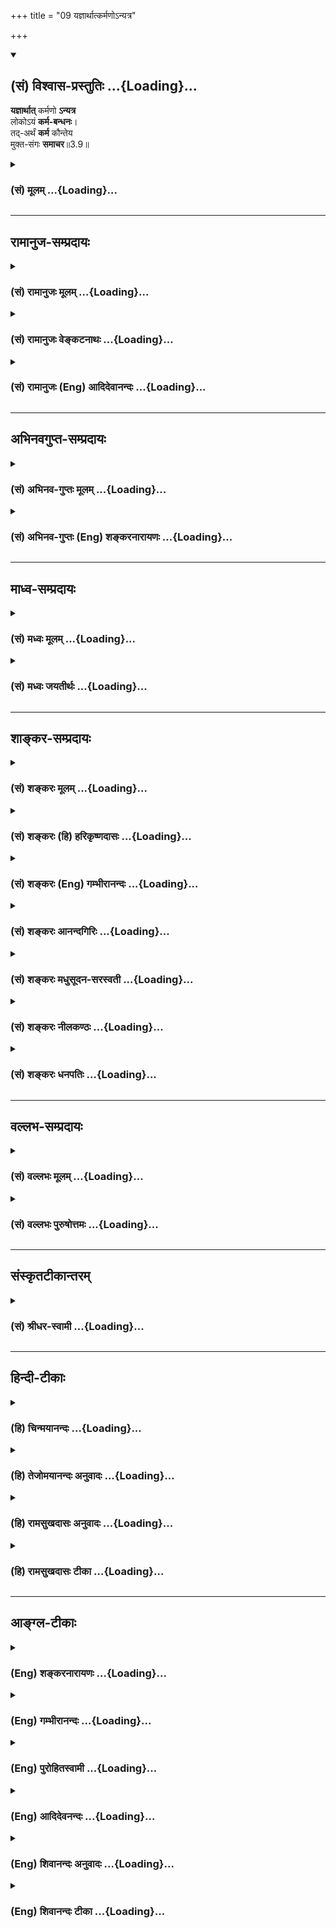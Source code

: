 +++
title = "09 यज्ञार्थात्कर्मणोऽन्यत्र"

+++
<div class="js_include" newlevelforh1="2" title="(सं) विश्वास-प्रस्तुतिः" unfilled url="/mahAbhAratam/vyAsaH/shlokashaH/06-bhIShma-parva/03-bhagavad-gItA-parva/saMskRtam/vishvAsa-prastutiH/03_karma-yogaH/09_yajnArthAtkarmaNo.md">
<details open><summary><h2>(सं) विश्वास-प्रस्तुतिः ...{Loading}...</h2></summary>

**यज्ञार्थात्** कर्मणो **ऽन्यत्र**  
लोकोऽयं **कर्म-बन्धनः**।  
तद्-अर्थं **कर्म** कौन्तेय  
मुक्त-संगः **समाचर**॥3.9॥
</details>
</div>
<div class="js_include collapsed" newlevelforh1="3" title="(सं) मूलम्" unfilled url="/mahAbhAratam/vyAsaH/shlokashaH/06-bhIShma-parva/03-bhagavad-gItA-parva/saMskRtam/mUlam/03_karma-yogaH/09_yajnArthAtkarmaNo.md">
<details><summary><h3>(सं) मूलम् ...{Loading}...</h3></summary>

यज्ञार्थात्कर्मणोऽन्यत्र लोकोऽयं कर्मबन्धनः।  
तदर्थं कर्म कौन्तेय मुक्तसंगः समाचर।।3.9।।
</details>
</div>


_________________
## रामानुज-सम्प्रदायः
<div class="js_include collapsed" newlevelforh1="3" title="(सं) रामानुजः मूलम्" unfilled url="/mahAbhAratam/vyAsaH/shlokashaH/06-bhIShma-parva/03-bhagavad-gItA-parva/saMskRtam/rAmAnujaH/mUlam/03_karma-yogaH/09_yajnArthAtkarmaNo.md">
<details><summary><h3>(सं) रामानुजः मूलम् ...{Loading}...</h3></summary>

।।3.9।। यज्ञादिशास्त्रीयकर्मशेषभूताद् द्रव्यार्जनादेः **कर्मणः अन्यत्र**
आत्मीयप्रयोजनशेषभूते कर्मणि क्रियमाणे **अयं लोकः कर्मबन्धनो** भवति। अतः
त्वं यज्ञाद्यर्थं द्रव्यार्जनादिकं **कर्म समाचर** तत्र
आत्मप्रयोजनसाधनतया यः सङ्गः तस्मात् सङ्गात् मुक्तः सन् समाचर। एवं
मुक्तसङ्गेन यज्ञाद्यर्थतया कर्मणि क्रियमाणे यज्ञादिभिः कर्मभिः आराधितः
परमपुरुषः अस्य अनादिकालप्रवृत्तकर्मवासनां समुच्छिद्य अव्याकुलात्मावलोकनं
ददाति इत्यर्थः। यज्ञशिष्टेन एव सर्वपुरुषार्थसाधननिष्ठानां
शरीरधारणकर्तव्यताम् अयज्ञशिष्टेन शरीरधारणं कुर्वतां दोषं च आह

</details>
</div>
<div class="js_include collapsed" newlevelforh1="3" title="(सं) रामानुजः वेङ्कटनाथः" unfilled url="/mahAbhAratam/vyAsaH/shlokashaH/06-bhIShma-parva/03-bhagavad-gItA-parva/saMskRtam/rAmAnujaH/venkaTanAthaH/03_karma-yogaH/09_yajnArthAtkarmaNo.md">
<details><summary><h3>(सं) रामानुजः वेङ्कटनाथः ...{Loading}...</h3></summary>

  
  
।।3.9।। यज्ञार्थात् इति श्लोकः कर्मविधिनिषेधयोर्विषयव्यवस्थापक इति
ज्ञापयितुं शङ्कते एवं तर्हीति। द्रव्यार्जनादेरित्यत्रादिशब्देन
महायज्ञादिग्रहणम्। ममकारादीत्यत्र तु
रागद्वेषाभिनिवेशवचनादानविहरणादिग्रहः।
अहङ्कारममकारादेर्मनोवृत्तिविशेषत्वादिन्द्रियव्याकुलतारूपत्वोक्तिः। अस्य
पुरुषस्येति मुमुक्षोरपीति भावः। कर्मवासनयेति
प्राचीनयाऽनुपरतयाऽद्यतनव्यापाराभ्यासोपबृंहितया चेति भावः। बन्धनं
भविष्यतीति उत्तरोत्तरशरीरबन्धादिना संसारानुवृत्तिप्रसङ्ग इत्यर्थः।
अत्रयज्ञो वै विष्णुः तै.सं.1।7।4 इति श्रुतेःयज्ञ ईश्वरः इति
परैर्व्याख्यातम् तच्चाविरुद्धमस्माकम् तथापि
समनन्तरश्लोकपठितयज्ञशब्दैकार्थ्यमुचितमित्यभिप्रायेणाह
यज्ञादिशास्त्रीयकर्मेति। यज्ञादीत्यादिशब्देन यज्ञशब्दस्योपलक्ष्यपरत्वं
ज्ञाप्यते। शास्त्रीयकर्मशब्देनोपलक्षणोपलक्ष्याणां सामान्यतः
सङ्ग्राहकाकारं तदर्थकर्मणो निर्दोषत्वहेतुं च दर्शयति। यज्ञार्थात्
यज्ञप्रयोजनात्। तदिदं दर्शितंशेषभूतादिति। कर्मैव बन्धनं कर्मणा वा बन्धनं
यस्य स कर्मबन्धनः तस्य च बन्धकत्वं स्ववासनाद्वारा न पुनः पापतया
अविहितप्रतिषिद्धविषयत्वादत्र कर्मबन्धनशब्दस्य। अस्य पुरुषस्य कर्मवासनया
बन्धनं भविष्यति इति शङ्काग्रन्थेनायमर्थो दर्शितः। लोकोऽत्र
संसारिचेतनवर्गः। अत इति। यज्ञार्थस्य कर्मणो बन्धहेतुत्वभावादित्यर्थः।
द्रव्यादिलाभहेतुभूतयुद्धप्रोत्साहनव्यक्त्यर्थंद्रव्यार्जनादिकमित्युक्तम्।
तादर्थ्यं सङ्गत्यागश्चेत्युभयमपि विधेयमिति ज्ञापनाय
पृथग्वाक्यकरणम्। कर्तृत्वफलत्यागयोर्विलक्षणं सङ्गत्यागस्य स्वरूपं दर्शयति
तत्रेति। यत्किञ्चित्प्रयोजनमनुद्दिश्य न मन्दोऽपि प्रवर्तते इति चेत्
सत्यं प्रयोजनसाधनत्वबुद्ध्यभावेऽपि सुहृदुपचारवद्भगवत्समाराधनरूपतया
स्वरूपेण प्रयोजनत्वबुद्ध्या प्रवृत्त्युपपत्तिः। मुक्तसङ्गं इत्यत्र
सङ्गस्य बन्धकत्वविवक्षयासङ्गान्मुक्त इत्युक्तम्।
प्रकृतचोद्यस्यादृष्टद्वारा फलप्रदत्वेन परिहारं वदन्नतदर्थस्य
बन्धहेतुत्वोक्त्या फलितं तदर्थस्य मोक्षहेतुत्वप्रकारं दर्शयति एवमिति।
एतेन कर्मणामप्रामाणिकापूर्वद्वारा फलप्रदत्वमिति कुदृष्टिमतं निरस्तम्
आर्थवादिकापेक्षितदेवताप्रीतिद्वारैव फलप्रदत्वोपपत्तौ स एनं प्रीतः
प्रीणाति यजुः5।5।10।48
इत्यादिश्रुतहानाश्रुतकल्पनाद्यनुपपत्तेः। कर्मभिराराधित इत्यनेन
हविर्ग्रहणं प्रीतिश्चाभिप्रेतेपरमपुरुष इति
तदविनाभूतादित्यवर्णादिश्रुतिसिद्धविग्रहविशेषवत्त्वं
सर्वब्रह्माण्डयुगपत्कर्मसन्निधिशक्तिश्चददातीति वरप्रदत्वमिति
विग्रहादिपञ्चकप्रदर्शनम्। कर्मवासनां समुच्छिद्येति विपरीतवास नाचोद्यं
परिहृतम्।  
  

</details>
</div>
<div class="js_include collapsed" newlevelforh1="3" title="(सं) रामानुजः (Eng) आदिदेवानन्दः" unfilled url="/mahAbhAratam/vyAsaH/shlokashaH/06-bhIShma-parva/03-bhagavad-gItA-parva/saMskRtam/rAmAnujaH/english/AdidevAnandaH/03_karma-yogaH/09_yajnArthAtkarmaNo.md">
<details><summary><h3>(सं) रामानुजः (Eng) आदिदेवानन्दः ...{Loading}...</h3></summary>

3.9 The world is imprisoned by the bond of work only when work is done for personal ends, but not when work is performed or money acired for the purpose of sacrifice etc. prescribed in the scriptures. So, for the purpose of sacrifice, you must perform acts like the acisition of money.
In doing so, overcome attachments generated by the pursuit of personal ambitions, and then do your work in the spirit of Yajna. When a person free from attachment does the work for the sake of sacrifices etc., the Supreme Person, propitiated by sacrifices etc., grants him the calm vision of the self after destroying the subtle impressions of his Karmas, which have continued from time without beginning. Sri Krsna stresses the need for sustenance of the body solely by the remnants of sacrifices in respect of those who are devoted to all ends of human life. He decries the sin of those who nourish the body by things other than the remnants of sacrifices:

</details>
</div>


_________________
## अभिनवगुप्त-सम्प्रदायः
<div class="js_include collapsed" newlevelforh1="3" title="(सं) अभिनव-गुप्तः मूलम्" unfilled url="/mahAbhAratam/vyAsaH/shlokashaH/06-bhIShma-parva/03-bhagavad-gItA-parva/saMskRtam/abhinava-guptaH/mUlam/03_karma-yogaH/09_yajnArthAtkarmaNo.md">
<details><summary><h3>(सं) अभिनव-गुप्तः मूलम् ...{Loading}...</h3></summary>

।।3.9।। यतः यज्ञार्थात् इति। यज्ञार्थात् अवश्यकरणीयात् अन्यानि कर्माणि
बन्धकानि। अवश्यकर्तव्यं +++(omits अवश्यकर्तव्यम्)+++ मुक्तफलसंगतया क्रियमाणं
न फलदम्।

</details>
</div>
<div class="js_include collapsed" newlevelforh1="3" title="(सं) अभिनव-गुप्तः (Eng) शङ्करनारायणः" unfilled url="/mahAbhAratam/vyAsaH/shlokashaH/06-bhIShma-parva/03-bhagavad-gItA-parva/saMskRtam/abhinava-guptaH/english/shankaranArAyaNaH/03_karma-yogaH/09_yajnArthAtkarmaNo.md">
<details><summary><h3>(सं) अभिनव-गुप्तः (Eng) शङ्करनारायणः ...{Loading}...</h3></summary>

3.9 Yajnarthat etc. Binding are the actions which are different from the
one that is Yajnartha, i.e., the one that is to be performed
necessarily. The action, that is to be performed necessarily, does not
yield any fruit, if it is performed with no attachment for the fruit.

</details>
</div>


_________________
## माध्व-सम्प्रदायः
<div class="js_include collapsed" newlevelforh1="3" title="(सं) मध्वः मूलम्" unfilled url="/mahAbhAratam/vyAsaH/shlokashaH/06-bhIShma-parva/03-bhagavad-gItA-parva/saMskRtam/madhvaH/mUlam/03_karma-yogaH/09_yajnArthAtkarmaNo.md">
<details><summary><h3>(सं) मध्वः मूलम् ...{Loading}...</h3></summary>

।।3.9।। कर्मणा बध्यते जन्तुः म.भा.12।241।7 इति कर्म बन्धकं स्मृतमित्यत आह
यज्ञार्थादिति। कर्म बन्धनं यस्य लोकस्य स कर्मबन्धनः। यज्ञो विष्णुः
यज्ञार्थं सङ्गरहितं कर्म न बन्धकमित्यर्थः। मुक्तसङ्ग इति सङ्ग विशेषणात्
कामान्यः कामयते मुं.उ.3।2।2 इति श्रुतेश्चअनिष्टमिष्टं 18।12 इति
वक्ष्यमाणत्वाच्चएतान्यपि तु कर्माणि 18।6 इति च तस्मान्नेष्टियाजुकः
स्यात् बृ.उ.1।5।2 इति च विशेषवचनत्वे समेऽपि विशेषणं परिशिष्यते।

</details>
</div>
<div class="js_include collapsed" newlevelforh1="3" title="(सं) मध्वः जयतीर्थः" unfilled url="/mahAbhAratam/vyAsaH/shlokashaH/06-bhIShma-parva/03-bhagavad-gItA-parva/saMskRtam/madhvaH/jayatIrthaH/03_karma-yogaH/09_yajnArthAtkarmaNo.md">
<details><summary><h3>(सं) मध्वः जयतीर्थः ...{Loading}...</h3></summary>

।।3.9।। इदानीं तृतीयं पक्षमाशङ्क्य तत्परिहाराय श्लोकमवतारयति
**कर्मणे**ति। बन्धकं मोक्षस्य प्रतिबन्धकं अतो न करोमीति शेषः।
तत्पुरुषत्वभ्रान्तिनिरासायाह **कर्मे**ति। तत्पुरुषत्वेऽसङ्गतिः स्यादिति
भावः। यज्ञशब्दस्य यागार्थत्वप्रतीतिमपाकर्तुमाह **यज्ञ** इति।
अवैष्णवयागस्यापि बन्धकत्वादिति भावः।
तदर्थमित्युत्तरवाक्यस्यासङ्गतिपरिहारायार्थात्सिद्धं पूर्ववाक्यार्थमाह
**यज्ञार्थ**मिति। सङ्गरहितमित्यनुक्तं कस्मादुक्तं इत्यत आह **मुक्ते**ति।
इष्टियाजुकः फलेच्छया यष्टा। ननुकर्मणा बध्यते जन्तुः इत्यपि विशेषवचनम्
अविद्यादीनामनेकेषां बन्धकत्वेनाविद्यादिभिरिति सामान्यस्यानुपात्तत्वात्
गीतावाक्यं कर्म न बन्धकमितीदमपि विशेषवचनं तत्कथं तत्परिहारायावतार्यं
व्याख्यातं इत्यत आह **विशेषे**ति। यद्युक्तविधया द्वयोर्विशेषवचनत्वं समं
तथापि गीतावाक्येयज्ञार्थात् इत्यादिविशेषणमुच्यतेऽतस्तदपेक्षया
तत्सामान्यवचनमेव अतो युक्तमेतद्व्याख्यानमिति भावः। अयमत्र
प्रत्युत्तरक्रमःकर्मणा बध्यते इति वाक्यमाश्रित्य न युद्धादिकर्मत्यागः
कार्यः तस्यावैष्णवकाम्यकर्मविषयत्वात्। कुतः सङ्कोचः इति चेत् परेणापि
परिस्पन्दमात्रस्य त्यक्तुमशक्यत्वेनासङ्कुचितार्थतायाः
स्वीकर्तुमशक्यत्वात्। तर्ह्यत एव
बाधकाच्छरीरयात्रार्थकर्मव्यतिरिक्तविषयत्वं कल्प्यत इति चेत् न
वैय्यर्थ्यात्। एवमपि मनोव्यापारस्याल्पकत्वेन प्रतिबन्धकाभावो न सिध्यति।
तस्यैवान्वयव्यतिरेकाभ्यां प्रयोजकत्वावधारणात् बाधकात्सङ्कोचमङ्गीकुर्वतां
चायमपि सङ्कोचोऽङ्गीकार्यः विधानसामर्थ्यात् युद्धादीनामपि
तत्तद्वर्णाश्रमोचितत्वात्। न च विधानस्यामुमुक्षुविषयत्वम् कल्पकाभावात्।
न चेदमेव वाक्यं कल्पकम् तस्यावैष्णवादिकर्मत्यागेन चरितार्थत्वात्
धर्मिपरित्यागाद्धर्ममात्रपरित्यागस्य ज्यायस्त्वात्। अतो न कर्मस्वरूपं
त्याज्यमिति।

</details>
</div>


_________________
## शाङ्कर-सम्प्रदायः
<div class="js_include collapsed" newlevelforh1="3" title="(सं) शङ्करः मूलम्" unfilled url="/mahAbhAratam/vyAsaH/shlokashaH/06-bhIShma-parva/03-bhagavad-gItA-parva/saMskRtam/shankaraH/mUlam/03_karma-yogaH/09_yajnArthAtkarmaNo.md">
<details><summary><h3>(सं) शङ्करः मूलम् ...{Loading}...</h3></summary>

।।3.9।। यज्ञो वै विष्णुः (तै0 सं0 1.7.4) इति श्रुतेः यज्ञः ईश्वरः तदर्थं
यत् क्रियते तत् यज्ञार्थं कर्म। तस्मात् **कर्मणः अन्यत्र** अन्येन कर्मणा
**लोकः अयम्** अधिकृतः कर्मकृत् **कर्मबन्धनः** कर्म बन्धनं यस्य सोऽयं
कर्मबन्धनः लोकः न तु **यज्ञार्थात्**। अतः **तदर्थं** यज्ञार्थं **कर्म
कौन्तेय मुक्तसङ्गः** कर्मफलसङ्गवर्जितः सन् **समाचर** निर्वर्तय।। इतश्च
अधिकृतेन कर्म कर्तव्यम्

</details>
</div>
<div class="js_include collapsed" newlevelforh1="3" title="(सं) शङ्करः (हि) हरिकृष्णदासः" unfilled url="/mahAbhAratam/vyAsaH/shlokashaH/06-bhIShma-parva/03-bhagavad-gItA-parva/saMskRtam/shankaraH/hindI/harikRShNadAsaH/03_karma-yogaH/09_yajnArthAtkarmaNo.md">
<details><summary><h3>(सं) शङ्करः (हि) हरिकृष्णदासः ...{Loading}...</h3></summary>

।।3.9।। जो तू ऐसा समझता है कि बन्धनकारक होनेसे कर्म नहीं करना चाहिये तो
यह समझना भी भूल है। कैसे  
  
यज्ञ ही विष्णु है इस श्रुतिप्रमाणसे यज्ञ ईश्वर है और उसके लिये जो कर्म
किया जाय वह यज्ञार्थ कर्म है उस ( ईश्वरार्थ ) कर्मको छोड़कर दूसरे
कर्मोंसे कर्म करनेवाला अधिकारी मनुष्यसमुदाय कर्मबन्धनयुक्त हो जाता है पर
ईश्वरार्थ किये जानेवाले कर्मसे नहीं। इसलिये हे कौन्तेय तू कर्मफल और
आसक्तिसे रहित होकर ईश्वरार्थ कर्मोंका भली प्रकार आचरण कर।

</details>
</div>
<div class="js_include collapsed" newlevelforh1="3" title="(सं) शङ्करः (Eng) गम्भीरानन्दः" unfilled url="/mahAbhAratam/vyAsaH/shlokashaH/06-bhIShma-parva/03-bhagavad-gItA-parva/saMskRtam/shankaraH/english/gambhIrAnandaH/03_karma-yogaH/09_yajnArthAtkarmaNo.md">
<details><summary><h3>(सं) शङ्करः (Eng) गम्भीरानन्दः ...{Loading}...</h3></summary>

3.9 Ayam, this; lokah, man, the one who is eligible for action;
karma-bandhanah, becomes bound by actions- the person who has karma as
his bondage (bandhana) is karma-bandhanah-; anyatra, other than; that
karmanah, action; yajnarthat, meant for Got not by that meant for God.
According to the Vedic text, 'Sacrifice is verily Visnu' (Tai. Sam.
1.7.4), yajnah means God; whatever is done for Him is yajnartham.
Therefore, mukta-sangah, without being attached, being free from
attachment to the results of actions; O son of Kunti, samacara, you
perform; karma, actions; tadartham, for Him, for God. An eligible person
should engage in work for the following reason also:

</details>
</div>
<div class="js_include collapsed" newlevelforh1="3" title="(सं) शङ्करः आनन्दगिरिः" unfilled url="/mahAbhAratam/vyAsaH/shlokashaH/06-bhIShma-parva/03-bhagavad-gItA-parva/saMskRtam/shankaraH/AnandagiriH/03_karma-yogaH/09_yajnArthAtkarmaNo.md">
<details><summary><h3>(सं) शङ्करः आनन्दगिरिः ...{Loading}...</h3></summary>

।।3.9।। कर्मणा बध्यते जन्तुः इति स्मृतेर्बन्धार्थं कर्म तन्न
श्रेयोऽर्थिना कर्तव्यमित्याशङ्कामनमूद्य दूषयति **यच्चेत्यादिना।**
कर्माधिकृतस्य तदकरणमयुक्तमिति प्रतिज्ञातं प्रश्नपूर्वकं विवृणोति
**कथमित्यादिना।** फलाभिसन्धिमन्तरेण यज्ञार्थं कर्म कुर्वाणस्य
बन्धाभावात्तादर्थ्येन कर्म कर्तव्यमित्याह **तदर्थमिति।** यज्ञार्थं
कर्मेत्ययुक्तं नहि कर्मार्थमेव कर्मेत्याशङ्क्य व्याचष्टे **यज्ञो वै
विष्णुरिति।** कथं तर्हि कर्मणा बध्यते जन्तुरिति स्मृतिस्तत्राह
**तस्मादिति।** ईश्वरार्पणबुद्ध्या कृतस्य कर्मणो बन्धार्थत्वाभावे फलितमाह
**अत इति।**

</details>
</div>
<div class="js_include collapsed" newlevelforh1="3" title="(सं) शङ्करः मधुसूदन-सरस्वती" unfilled url="/mahAbhAratam/vyAsaH/shlokashaH/06-bhIShma-parva/03-bhagavad-gItA-parva/saMskRtam/shankaraH/madhusUdana-sarasvatI/03_karma-yogaH/09_yajnArthAtkarmaNo.md">
<details><summary><h3>(सं) शङ्करः मधुसूदन-सरस्वती ...{Loading}...</h3></summary>

।।3.9।। कर्मणा बध्यते जन्तुः इति स्मृतेः सर्वं कर्म
बन्धात्मकत्वान्मुमुक्षुणा न कर्तव्यमिति मत्वा तस्योत्तरमाह यज्ञः
परमेश्वरःयज्ञो वै विष्णुः इति श्रुतेः तदाराधनार्थं यत्कर्म क्रियते
तद्यज्ञार्थं तस्मात्मर्कणोऽन्यत्र कर्मणि प्रवृत्तोऽयं लोकः कर्माधिकारी
कर्मबन्धनः कर्मणा बध्यते नत्वीश्वराराधनार्थेन। अतस्तदर्थं यज्ञार्थं कर्म
हे कौन्तेय त्वं कर्मण्यधिकृतो मुक्तसङ्गः सन्समाचर सम्यक्
श्रद्धादिपुरःसरमाचर।

</details>
</div>
<div class="js_include collapsed" newlevelforh1="3" title="(सं) शङ्करः नीलकण्ठः" unfilled url="/mahAbhAratam/vyAsaH/shlokashaH/06-bhIShma-parva/03-bhagavad-gItA-parva/saMskRtam/shankaraH/nIlakaNThaH/03_karma-yogaH/09_yajnArthAtkarmaNo.md">
<details><summary><h3>(सं) शङ्करः नीलकण्ठः ...{Loading}...</h3></summary>

।।3.9।। ननुकर्मणा बध्यते जन्तुः इति कर्मणां बन्धकत्वस्मृतेः कथं मुमुक्षुं
मां तत्र नियोजयसीत्याशङ्क्याह **यज्ञार्थादिति।** यज्ञः
परमेश्वराराधनंयज्ञ देवपूजायाम् इति धात्वर्थानुगमात्। तदर्थंयज्ञो वै
विष्णुः इति श्रुतेर्विष्णुर्वा तदाराधनार्थं यत्कर्म ततोऽन्यत्र कर्मणि
स्वर्गाद्यर्थे प्रवृत्तोऽयं लोकः कर्मबन्धनः कर्मणा बध्यते
नत्वीश्वराराधनार्थेन। अतस्तदर्थं ईश्वराराधनार्थं कर्म वर्णाश्रमोचितं हे
कौन्तेय मुक्तसङ्गः फलाभिलाषशून्यः सन् समाचर सम्यक्कुरु।

</details>
</div>
<div class="js_include collapsed" newlevelforh1="3" title="(सं) शङ्करः धनपतिः" unfilled url="/mahAbhAratam/vyAsaH/shlokashaH/06-bhIShma-parva/03-bhagavad-gItA-parva/saMskRtam/shankaraH/dhanapatiH/03_karma-yogaH/09_yajnArthAtkarmaNo.md">
<details><summary><h3>(सं) शङ्करः धनपतिः ...{Loading}...</h3></summary>

।।3.9।। ननुकर्मणा बध्यते जन्तुर्विद्यया च विमुच्यते इति स्मृत्या यच्च
मन्यसे बन्धार्थत्वात्कर्म न कर्तव्यमिति तदप्यसदित्याह **यज्ञेति।**
यज्ञार्थादीश्वरार्थात्। यज्ञो वै विष्णुः इति श्रुतेः कर्मणोऽन्यत्रान्येन
कर्मणाऽयं लोकः कर्म बन्धनं यस्य सः। ये त्वन्यत्र कर्मणि प्रवृत्तोऽयं
लोकः कर्मणा बध्यत इति भाष्यविरुद्धं वर्णयन्ति तैः प्रवृत्तपदाध्याहारदोषः
कर्मण्यनुशासनाभावाद्बहुलग्रहणस्यागतिकगतित्वात् ल्युडनुपपत्तिदोषो
बहुव्रीह्यभावेन पुंलिङ्गानुपपत्तिदोषश्च परिहरणीयः।
तस्मात्कर्मफलासंगवर्जितःसन् कर्म समाचर। कौन्तेयेति संबोधयन् स्वपक्षग्रहण
उत्साहयति।

</details>
</div>


_________________
## वल्लभ-सम्प्रदायः
<div class="js_include collapsed" newlevelforh1="3" title="(सं) वल्लभः मूलम्" unfilled url="/mahAbhAratam/vyAsaH/shlokashaH/06-bhIShma-parva/03-bhagavad-gItA-parva/saMskRtam/vallabhaH/mUlam/03_karma-yogaH/09_yajnArthAtkarmaNo.md">
<details><summary><h3>(सं) वल्लभः मूलम् ...{Loading}...</h3></summary>

।।3.9।। साङ्ख्यास्त्वात्मातिरिक्तस्य बन्धकत्वमालोच्य कर्म न कार्यमिति
वदन्ति तत्तदधिकृतविषयमपि न श्रौतमिति निर्णयमाह यज्ञार्थादिति। इज्यतेऽनेन
सावयवो भगवानिति यज्ञस्तदर्थात्। वेदे हि मुख्यः कर्मयज्ञ एव
भगवद्रूपत्वात्। ततोऽन्यत्र काम्ये परधर्मे वा बन्धनम्। यज्ञरूपो हरिः
कर्मोपास्तिकाण्डे परे बृहत्। प्रेमभक्तौ तु स्वयं हीत्यानर्थक्यं न
युज्यते। बुद्ध्वा चेत्कुरुते कर्म ततस्तद्बन्धकं न हि। अन्यथा करणे तस्य
सर्वथाबन्धसम्भवः इत्यर्थो दर्शितः।

</details>
</div>
<div class="js_include collapsed" newlevelforh1="3" title="(सं) वल्लभः पुरुषोत्तमः" unfilled url="/mahAbhAratam/vyAsaH/shlokashaH/06-bhIShma-parva/03-bhagavad-gItA-parva/saMskRtam/vallabhaH/puruShottamaH/03_karma-yogaH/09_yajnArthAtkarmaNo.md">
<details><summary><h3>(सं) वल्लभः पुरुषोत्तमः ...{Loading}...</h3></summary>

  
  
।।3.9।। नन्वेवं चेत्तदा कर्माकरणं पूर्वं कथ मुक्तं इत्याशङ्क्याह
यज्ञार्थादिति। अन्यत्र मत्सेवातोऽन्यत्र कर्ममार्गे कर्मबन्धनः
कर्मनिबन्धनोऽयं लोकः। कर्मणो यज्ञार्थात् इत्युक्त्वा कर्म
कार्यमित्याहुस्ततस्तत्कर्म न मत्फलकमिति मया बन्धकत्वात्तत्त्याग उक्तः
यतस्तत्कर्म बन्धकमतस्तत्त्यक्त्वा कर्म कुर्वित्याह तदर्थमिति। तदर्थं
यज्ञार्थं मुक्तसङ्गः सन् कर्म मत्सेवारूपं समाचर सम्यक्प्रकारेण कुरु।  
  

</details>
</div>


_________________
## संस्कृतटीकान्तरम्
<div class="js_include collapsed" newlevelforh1="3" title="(सं) श्रीधर-स्वामी" unfilled url="/mahAbhAratam/vyAsaH/shlokashaH/06-bhIShma-parva/03-bhagavad-gItA-parva/saMskRtam/shrIdhara-svAmI/03_karma-yogaH/09_yajnArthAtkarmaNo.md">
<details><summary><h3>(सं) श्रीधर-स्वामी ...{Loading}...</h3></summary>

।।3.9।। साङ्ख्यास्तु सर्वमपि कर्म बन्धकत्वान्न
कार्यमित्याहुस्तन्निराकुर्वन्नाह **यज्ञार्थादिति।** यज्ञोऽत्र
विष्णुः। यज्ञो वै विष्णुःइति श्रुतेः। तदाराधनार्थात्कर्मणोऽन्यत्र तदेकं
विनाऽयं लोकः कर्मबन्धनः कर्मभिर्बध्यते न त्वीश्वराराधनार्थेन कर्मणा।
अतस्तदर्थ विष्णुप्रीत्यर्थं मुक्तसङ्गो निष्कामः सन्कर्म सम्यगाचर।

</details>
</div>


_________________
## हिन्दी-टीकाः
<div class="js_include collapsed" newlevelforh1="3" title="(हि) चिन्मयानन्दः" unfilled url="/mahAbhAratam/vyAsaH/shlokashaH/06-bhIShma-parva/03-bhagavad-gItA-parva/hindI/chinmayAnandaH/03_karma-yogaH/09_yajnArthAtkarmaNo.md">
<details><summary><h3>(हि) चिन्मयानन्दः ...{Loading}...</h3></summary>

।।3.9।। प्रत्येक कर्म कर्त्ता के लिये बन्धन उत्पन्न नहीं करता। केवल
अविवेकपूर्वक किये हुये कर्म ही मन में वासनाओं की वृद्धि करके परिच्छिन्न
अहंकार और अपरिच्छिन्न आत्मस्वरूप के मध्य एक अभेद्य दीवार खड़ी कर देते
हैं। वासनाओं से पूर्ण अन्तकरण वाले व्यक्ति में दिव्यत्व का कोई प्रकाश
नहीं दिखाई देता। पारम्परिक अर्थानुसार यज्ञ के अतिरिक्त जो अन्य कर्म हैं
वे वासनाओं को उत्पन्न कर व्यक्ति के विकास में अवरोधक बन जाते हैं। यहां
यज्ञ शब्द का अर्थ है वे सब कर्म जिन्हें मनुष्य निस्वार्थ भाव एवं समर्पण
की भावना से विश्व के कल्याण के लिये करता है। ऐसे कर्म व्यक्ति के पतन में
नहीं वरन् उत्थान में ही सहायक होते हैं। यज्ञ शब्द का उपर्युक्त अर्थ समझ
लेने पर आगे के श्लोक और अधिक स्पष्ट होंगे और उनमें उपदिष्ट ज्ञान
सम्पूर्ण विश्व के उपयुक्त होगा। जब समाज के लोग आगे आकर परस्पर सहयोग एवं
समर्पण की भावना से कर्म करेंगे केवल तभी वह समाज दारिद्रय और दुखों के
बन्धनों से मुक्त हो सकता है यह एक ऐतिहासिक सत्य है। ऐसे कर्मों का
सम्पादन अनासक्ति के होने से ही संभव होगा। अर्जुन में यह दोष आ गया था कि
वह विरुद्ध पक्ष के व्यक्तियों के साथ अत्यन्त आसक्त हो गया और
परिणामस्वरूप परिस्थिति को ठीक समझ नहीं पाया इसलिये समसामयिक कर्तव्य का
त्याग कर कर्मक्षेत्र से पलायन करने की उसकी प्रवृत्ति हो गयी।  
  
कर्ममार्ग के अधिकारी व्यक्ति को निम्नलिखित कारणों से भी कर्म करना चाहिये

</details>
</div>
<div class="js_include collapsed" newlevelforh1="3" title="(हि) तेजोमयानन्दः अनुवादः" unfilled url="/mahAbhAratam/vyAsaH/shlokashaH/06-bhIShma-parva/03-bhagavad-gItA-parva/hindI/tejomayAnandaH/anuvAdaH/03_karma-yogaH/09_yajnArthAtkarmaNo.md">
<details><summary><h3>(हि) तेजोमयानन्दः अनुवादः ...{Loading}...</h3></summary>

।।3.9।। यज्ञ के लिये किये हुए कर्म के अतिरिक्त अन्य कर्म में प्रवृत्त
हुआ यह पुरुष कर्मों द्वारा बंधता है इसलिए हे कौन्तेय आसक्ति को त्यागकर
यज्ञ के निमित्त ही कर्म का सम्यक् आचरण करो।।  
  

</details>
</div>
<div class="js_include collapsed" newlevelforh1="3" title="(हि) रामसुखदासः अनुवादः" unfilled url="/mahAbhAratam/vyAsaH/shlokashaH/06-bhIShma-parva/03-bhagavad-gItA-parva/hindI/rAmasukhadAsaH/anuvAdaH/03_karma-yogaH/09_yajnArthAtkarmaNo.md">
<details><summary><h3>(हि) रामसुखदासः अनुवादः ...{Loading}...</h3></summary>

।।3.9।। यज्ञ (कर्तव्यपालन) के लिये किये जानेवाले कर्मोंसे अन्यत्र (अपने
लिये किये जानेवाले) कर्मोंमें लगा हुआ यह मनुष्य-समुदाय कर्मोंसे बँधता
है, इसलिये हे कुन्तीनन्दन ! तू आसक्ति-रहित होकर उस यज्ञके लिये ही
कर्तव्य-कर्म कर।

</details>
</div>
<div class="js_include collapsed" newlevelforh1="3" title="(हि) रामसुखदासः टीका" unfilled url="/mahAbhAratam/vyAsaH/shlokashaH/06-bhIShma-parva/03-bhagavad-gItA-parva/hindI/rAmasukhadAsaH/TIkA/03_karma-yogaH/09_yajnArthAtkarmaNo.md">
<details><summary><h3>(हि) रामसुखदासः टीका ...{Loading}...</h3></summary>

3.9।।***व्याख्या--*'यज्ञार्थात् कर्मणोऽन्यत्र'** गीताके अनुसार
कर्तव्यमात्रका नाम 'यज्ञ' है। 'यज्ञ' शब्दके अन्तर्गत यज्ञ, दान, तप, होम,
तीर्थ-सेवन, व्रत, वेदाध्ययन आदि समस्त शारीरिक, व्यावहारिक और पारमार्थिक
क्रियाएँ आ जाती हैं। कर्तव्य मानकर किये जानेवाले व्यापार, नौकरी, अध्ययन,
अध्यापन आदि सब शास्त्रविहित कर्मोंका नाम भी यज्ञ है। दूसरोंको सुख
पहुँचाने तथा उनका हित करनेके लिये जो भी कर्म किये जाते हैं वे सभी
यज्ञार्थ कर्म हैं। यज्ञार्थ कर्म करनेसे आसक्ति बहुत जल्दी मिट जाती है
तथा कर्मयोगीके सम्पूर्ण कर्म नष्ट हो जाते हैं (गीता 4। 23) अर्थात् वे
कर्म स्वयं तो बन्धनकारक होते नहीं, प्रत्युत पूर्वसंचित कर्मसमूहको भी
समाप्त कर देते हैं। वास्तवमें मनुष्यकी स्थिति उसके उद्दश्यके अनुसार होती
है, क्रियाके अनुसार नहीं। जैसे व्यापारीका प्रधान उद्देश्य धन कमाना रहता
है; अतः वास्तवमें उसकी स्थिति धनमें ही रहती है और दुकान बंद करते ही उसकी
वृत्ति धनकी तरफ चली जाती है। ऐसे ही यज्ञार्थ कर्म करते समय कर्मयोगीकी
स्थिति अपने उद्देश्य--परमात्मामें ही रहती है और कर्म समाप्त करते ही उसकी
वृत्ति परमात्माकी तरफ चली जाती है।  
  
सभी वर्णोंके लिये अलग-अलग कर्म हैं। एक वर्णके लिये कोई कर्म स्वधर्म है
तो वही दूसरे वर्णोंके लिये (विहित न होनेसे) परधर्म अर्थात् अन्यत्र कर्म
हो जाता है; जैसे --भिक्षासे जीवन-निर्वाह करना ब्राह्मणके लिये तो स्वधर्म
है, पर क्षत्रियके लिये परधर्म है। इसी प्रकार निष्कामभावसे कर्तव्यकर्म
करना मनुष्यका स्वधर्म है और सकामभावसे कर्म करना परधर्म है। जितने भी सकाम
और निषिद्ध कर्म हैं वे सब-के-सब 'अन्यत्र-कर्म' की श्रेणीमें ही हैं। अपने
सुख मान बड़ाई आराम आदिके लिये जितने कर्म किये जायँ वे सबकेसब भी
अन्यत्रकर्म हैं **(टिप्पणी प₀ 126)**। अतः छोटा-से-छोटा तथा बड़ा-से़-बड़ा
जो भी कर्म किया जाय, उसमें साधकको सावधान रहना चाहिये कि कहीं किसी
स्वार्थकी भावनासे तो कर्म नहीं हो रहा है ! साधक उसीको कहते हैं, जो
निरन्तर सावधान रहता है। इसलिये साधकको अपनी साधनाके प्रति सतर्क, जागरूक
रहना ही चाहिये।  
  
'अन्यत्र-कर्म' के विषयमें दो गुप्त भाव--(1) किसीके आनेपर यदि कोई मनुष्य
उसके प्रति 'आइये ! बैठिये ! 'आदि आदरसूचक शब्दोंका प्रयोग करता है, पर
भीतरसे अपनेमें सज्जनताका आरोप करता है अथवा 'ऐसा कहनेसे आनेवाले व्यक्तिपर
मेरा अच्छा असर पड़ेगा'--इस भावसे कहता है तो इसमें स्वार्थकी भावना छिपी
रहनेसे यह 'अन्यत्र-कर्म' ही है, यज्ञार्थ कर्म नहीं।  
  
(2) सत्सङ्ग, सभा आदिमें कोई व्यक्ति मनमें इस भावको रखते हुए प्रश्न करता
है कि वक्ता और श्रोतागण मुझे अच्छा जानकार समझेंगे तथा उनपर मेरा अच्छा
असर पड़ेगा तो यह 'अन्यत्र-कर्म' ही है, यज्ञार्थ कर्म नहीं। तात्पर्य यह है
कि साधक कर्म तो करे, पर उसमें स्वार्थ, कामना आदिका भाव नहीं रहना चाहिये।
कर्मका निषेध नहीं है, प्रत्युत सकामभावका निषेध है। साधकको भोग और
ऐश्वर्य-बुद्धिसे कोई भी कर्म नहीं करना चाहिये; क्योंकि ऐसी बुद्धिमें
भोगसक्ति और कामना रहती है, जिससे कर्मयोगका आचरण नहीं हो पाता।
निर्वाह-बुद्धिसे कर्म करनेपर भी जीनेकी कामना बनी रहती है। अतः
निर्वाह-बुद्धि भी त्याज्य है। साधकको केवल साधनबुद्धिसे ही प्रत्येक कर्म
करना चाहिये। सबसे उत्तम साधक तो वह है, जो अपनी मुक्तिके लिये भी कोई कर्म
न करके केवल दूसरोंके हितके लिये कर्म करता है। कारण कि अपना हित दूसरोंके
लिये कर्म करनेसे होता है, अपने लिये कर्म करनेसे नहीं। दूसरोंके हितमें ही
अपना हित है। दूसरोंके हितसे अपना हित अलग अलग मानना ही गलती है। इसलिये
लौकिक तथा शास्त्रीय जो कर्म किये जायँ, वे सब-के-सब केवल लोक-हितार्थ होने
चाहिये। अपने सुखके लिये किया गया कर्म तो बन्धनकारक है ही, अपने व्यक्तिगत
हितके लिये किया गया कर्म भी बन्धनकारक है। केवल अपने हितकी तरफ दृष्टि
रखनेसे व्यक्तित्व बना रहता है। इसलिये और तो क्या, जप, चिन्तन, ध्यान,
समाधि भी केवल लोकहितके लिये ही करे। तात्पर्य यह कि स्थूल, सूक्ष्म और
कारण--तीनों शरीरोंसे होनेवाली मात्र क्रिया संसारके लिये ही हो, अपने लिये
नहीं। 'कर्म' संसारके लिय है और संसारसे सम्बन्ध-विच्छेद होनेपर परमात्माके
साथ 'योग' अपने लिये है। इसीका नाम है--कर्मयोग।  
  
**'लोकोऽयं कर्मबन्धनः'--** कर्तव्य-कर्म (यज्ञ) करनेका अधिकार मुख्यरूपसे
मनुष्यको ही है। इसका वर्णन भगवान्ने आगे सृष्टिचक्रके प्रसङ्ग (3। 14 16)
में भी किया है। जिसका उद्देश्य प्राणिमात्रका हित करना, उनको सुख पहुँचाना
होता है, उसीके द्वारा कर्तव्य-कर्म हुआ करते हैं। जब मनुष्य दूसरोंके
हितके लिये कर्म न करके केवल अपने सुखके लिये कर्म करता है, तब वह बँध जाता
है। आसक्ति और स्वार्थभावसे कर्म करना ही बन्धनका कारण है। आसक्ति और
स्वार्थके न रहनेपर स्वतः सबके हितके लिये कर्म होते हैं। बन्धन भावसे होता
है क्रियासे नहीं। मनुष्य कर्मोंसे नहीं बँधता, प्रत्युत कर्मोंमें वह जो
आसक्ति और स्वार्थभाव रखता है, उनसे ही वह बँधता है।**'तदर्थं कर्म कौन्तेय
मुक्तसङ्गः समाचर'--** यहाँ **'मुक्तसङ्गः'**पदसे भगवान्का यह तात्पर्य है
कि कर्मोंमें, पदार्थोंमें तथा जिनसे कर्म किये जाते हैं, उन शरीर, मन,
बुद्धि आदि सामग्रीमें ममता-आसक्ति होनेसे ही बन्धन होता है। ममता, आसक्ति
रहनेसे कर्तव्य-कर्म भी स्वाभाविक एवं भलीभाँति नहीं होते। ममता-आसक्ति न
रहनेसे परहितके लिये कर्तव्य-कर्मका स्वतः आचरण होता है और यदि
कर्तव्य-कर्म प्राप्त न हो तो स्वतः निर्विकल्पतामें, स्वरूपमें स्थिति
होती है। परिणामस्वरूप साधन निरन्तर होता है ओर असाधन कभी होता ही नहीं।  
  
आलस्य और प्रमादके कारण नियत कर्मका त्याग करना 'तामस त्याग' कहलाता है
(गीता 18। 7), जिसका फल मूढ़ता अर्थात् मूढ़योनियोंकी प्राप्ति
है--**'अज्ञानं तमसः फलम्'**(गीता 14। 16)। कर्मोंको दुःखरूप समझकर उनका
त्याग करना'\[राजस त्याग' कहलाता है (गीता 18। 8) जिसका फल दुःखोंकी
प्राप्ति है--**'रजसस्तु फलं दुःखम्'** (गीता 14। 16)। इसलिये यहाँ भगवान्
अर्जुनको कर्मोंका त्याग करनेके लिये नहीं कहते, प्रत्युत स्वार्थ, ममता,
फलासक्ति, कामना, वासना, पक्षपात आदिसे रहित होकर शास्त्रविधिके अनुसार
सुचारुरूपसे उत्साहपूर्वक कर्तव्य-कर्मोंको करनेकी आज्ञा देते हैं, जो
'सात्त्विक त्याग' कहलाता है (गीता 18। 9)। स्वयं भगवान् भी आगे चलकर कहते
हैं कि मेरे लिये कुछ भी करना शेष नहीं है, फिर भी मैं सावधानीपूर्वक कर्म
करता हूँ (3। 2223)।  
  
कर्तव्य-कर्मोंका अच्छी तरह आचरण करनेमें दो कारणोंसे शिथिलता आती है--(1)
मनुष्यका स्वभाव है कि वह पहले फलकी कामना करके ही कर्ममें प्रवृत्त होता
है। जब वह देखता है कि कर्मयोगके अनुसार फलकी कामना नहीं रखनी है तब वह
विचार करता है कि कर्म ही क्यों करूँ (2) कर्म आरम्भ करनेके बाद जब अन्तमें
उसे पता लग जाय कि इसका फल विपरीत होगा तब वह विचार करता है कि मैं कर्म तो
अच्छासेअच्छा करूँ पर फल विपरीत मिले तो फिर कर्म करूँ ही क्योंकर्मयोगी न
तो कोई कामना करता है और न कोई नाशवान् फल ही चाहता है वह तो मात्र संसारका
हित सामने रखकर ही कर्तव्यकर्म करता है। अतः उपर्युक्त दोनों कारणोंसे उसके
कर्तव्यकर्ममें शिथिलता नहीं आ सकती।****

</details>
</div>


_________________
## आङ्ग्ल-टीकाः
<div class="js_include collapsed" newlevelforh1="3" title="(Eng) शङ्करनारायणः" unfilled url="/mahAbhAratam/vyAsaH/shlokashaH/06-bhIShma-parva/03-bhagavad-gItA-parva/english/shankaranArAyaNaH/03_karma-yogaH/09_yajnArthAtkarmaNo.md">
<details><summary><h3>(Eng) शङ्करनारायणः ...{Loading}...</h3></summary>

3.9. The world is fettered by action which is other than the Yajnartha action; hence, O son of Kunti, being freed from attachment, you most properly perform Yajnartha action.

</details>
</div>
<div class="js_include collapsed" newlevelforh1="3" title="(Eng) गम्भीरानन्दः" unfilled url="/mahAbhAratam/vyAsaH/shlokashaH/06-bhIShma-parva/03-bhagavad-gItA-parva/english/gambhIrAnandaH/03_karma-yogaH/09_yajnArthAtkarmaNo.md">
<details><summary><h3>(Eng) गम्भीरानन्दः ...{Loading}...</h3></summary>

3.9 This man becomes bound by actions other than that action meant for God. Without being attached, O son of Kunti, you perform actions for Him.

</details>
</div>
<div class="js_include collapsed" newlevelforh1="3" title="(Eng) पुरोहितस्वामी" unfilled url="/mahAbhAratam/vyAsaH/shlokashaH/06-bhIShma-parva/03-bhagavad-gItA-parva/english/purohitasvAmI/03_karma-yogaH/09_yajnArthAtkarmaNo.md">
<details><summary><h3>(Eng) पुरोहितस्वामी ...{Loading}...</h3></summary>

3.9 In this world people are fettered by action, unless it is performed as a sacrifice. Therefore, O Arjuna, let thy acts be done without attachment, as sacrifice only.

</details>
</div>
<div class="js_include collapsed" newlevelforh1="3" title="(Eng) आदिदेवनन्दः" unfilled url="/mahAbhAratam/vyAsaH/shlokashaH/06-bhIShma-parva/03-bhagavad-gItA-parva/english/AdidevanandaH/03_karma-yogaH/09_yajnArthAtkarmaNo.md">
<details><summary><h3>(Eng) आदिदेवनन्दः ...{Loading}...</h3></summary>

3.9 This world is held in the bondage of work only when work is not performed as sacrifice. O Arjuna, you must perform work to this end,
free from attachment.

</details>
</div>
<div class="js_include collapsed" newlevelforh1="3" title="(Eng) शिवानन्दः अनुवादः" unfilled url="/mahAbhAratam/vyAsaH/shlokashaH/06-bhIShma-parva/03-bhagavad-gItA-parva/english/shivAnandaH/anuvAdaH/03_karma-yogaH/09_yajnArthAtkarmaNo.md">
<details><summary><h3>(Eng) शिवानन्दः अनुवादः ...{Loading}...</h3></summary>

3.9 The world is bound by actions other than those performed for the sake of sacrifice; do thou, therefore, O son of Kunti (Arjuna), perform action for that sake (for sacrifice alone), free from attachment.

</details>
</div>
<div class="js_include collapsed" newlevelforh1="3" title="(Eng) शिवानन्दः टीका" unfilled url="/mahAbhAratam/vyAsaH/shlokashaH/06-bhIShma-parva/03-bhagavad-gItA-parva/english/shivAnandaH/TIkA/03_karma-yogaH/09_yajnArthAtkarmaNo.md">
<details><summary><h3>(Eng) शिवानन्दः टीका ...{Loading}...</h3></summary>

3.9 यज्ञार्थात् for the sake of sacrifice; कर्मणः of action; अन्यत्र
otherwise; लोकः the world; अयम् this; कर्मबन्धनः bound by action;
तदर्थम् for that sake; कर्म action; कौन्तेय O Kaunteya; मुक्तसंगः free from attachment; समाचार perform.Commentary Yajna means sacrifice or religious rite or any unselfish action done with a pure motive. It means also Isvara. The Taittiriya Samhita (of the Veda) says Yajna verily is Vishnu (174). If anyone does actions for the sake of the Lord; he is not bound. His heart is purified by performing actions for the sake of the Lord. Where this spirit of unselfishness does not govern the action; it will bind one to Samsara however good or glorious it may be. (Cf.II.48).

</details>
</div>
